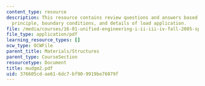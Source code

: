 ```yaml
---
content_type: resource
description: This resource contains review questions and answers based on St. Venant's
  principle, boundary conditions, and details of load application.
file: /media/courses/16-01-unified-engineering-i-ii-iii-iv-fall-2005-spring-2006/376605cdae616dc7bf909919be76079f_mudgm2.pdf
file_type: application/pdf
learning_resource_types: []
ocw_type: OCWFile
parent_title: Materials/Structures
parent_type: CourseSection
resourcetype: Document
title: mudgm2.pdf
uid: 376605cd-ae61-6dc7-bf90-9919be76079f
---
```


